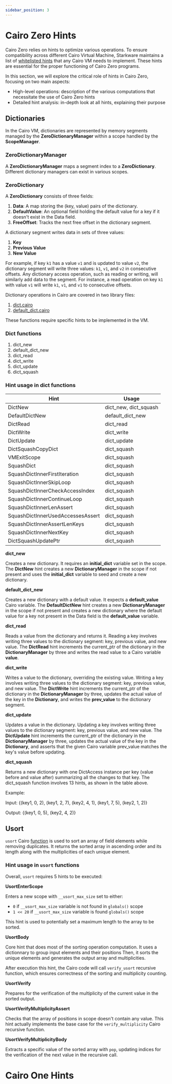 ```yaml
---
sidebar_position: 3
---
```


# Cairo Zero Hints

Cairo Zero relies on hints to optimize various operations. To ensure compatibility across different Cairo Virtual Machine, Starkware maintains a list of [whitelisted hints](https://github.com/starkware-libs/cairo-lang/tree/0e4dab8a6065d80d1c726394f5d9d23cb451706a/src/starkware/starknet/security/whitelists) that any Cairo VM needs to implement. These hints are essential for the proper functioning of Cairo Zero programs.

In this section, we will explore the critical role of hints in Cairo Zero, focusing on two main aspects:
- High-level operations: description of the various computations that necessitate the use of Cairo Zero hints
- Detailed hint analysis: in-depth look at all hints, explaining their purpose

## Dictionaries

In the Cairo VM, dictionaries are represented by memory segments managed by the **ZeroDictionaryManager** within a scope handled by the **ScopeManager**.

### ZeroDictionaryManager

A **ZeroDictionaryManager** maps a segment index to a **ZeroDictionary**. Different dictionary managers can exist in various scopes.

### ZeroDictionary

A **ZeroDictionary** consists of three fields:

1. **Data**: A map storing the (key, value) pairs of the dictionary.
2. **DefaultValue**: An optional field holding the default value for a key if it doesn't exist in the Data field.
3. **FreeOffset**: Tracks the next free offset in the dictionary segment.

A dictionary segment writes data in sets of three values:
1. **Key**
2. **Previous Value**
3. **New Value**

For example, if key `k1` has a value `v1` and is updated to value `v2`, the dictionary segment will write three values: `k1`, `v1`, and `v2` in consecutive offsets. Any dictionary access operation, such as reading or writing, will similarly add data to the segment. For instance, a read operation on key `k1` with value `v1` will write `k1`, `v1`, and `v1` to consecutive offsets.

Dictionary operations in Cairo are covered in two library files:
1. [dict.cairo](https://github.com/starkware-libs/cairo-lang/blob/master/src/starkware/cairo/common/dict.cairo)
2. [default_dict.cairo](https://github.com/starkware-libs/cairo-lang/blob/master/src/starkware/cairo/common/default_dict.cairo)

These functions require specific hints to be implemented in the VM.

### Dict functions

1. dict_new
2. default_dict_new
3. dict_read
4. dict_write
5. dict_update
6. dict_squash

### Hint usage in dict functions

| Hint                              | Usage                 |
|-----------------------------------|-----------------------|
| DictNew                           | dict_new, dict_squash |
| DefaultDictNew                    | default_dict_new      |
| DictRead                          | dict_read             |
| DictWrite                         | dict_write            |
| DictUpdate                        | dict_update           |
| DictSquashCopyDict                | dict_squash           |
| VMExitScope                       | dict_squash           |
| SquashDict                        | dict_squash           |
| SquashDictInnerFirstIteration     | dict_squash           |
| SquashDictInnerSkipLoop           | dict_squash           |
| SquashDictInnerCheckAccessIndex   | dict_squash           |
| SquashDictInnerContinueLoop       | dict_squash           |
| SquashDictInnerLenAssert          | dict_squash           |
| SquashDictInnerUsedAccessesAssert | dict_squash           |
| SquashDictInnerAssertLenKeys      | dict_squash           |
| SquashDictInnerNextKey            | dict_squash           |
| DictSquashUpdatePtr               | dict_squash           |

**dict_new**

Creates a new dictionary. It requires an **initial_dict** variable set in the scope. The **DictNew** hint creates a new **DictionaryManager** in the scope if not present and uses the **initial_dict** variable to seed and create a new dictionary.

**default_dict_new**

Creates a new dictionary with a default value. It expects a **default_value** Cairo variable. The **DefaultDictNew** hint creates a new **DictionaryManager** in the scope if not present and creates a new dictionary where the default value for a key not present in the Data field is the **default_value** variable.

**dict_read**

Reads a value from the dictionary and returns it. Reading a key involves writing three values to the dictionary segment: key, previous value, and new value. The **DictRead** hint increments the current_ptr of the dictionary in the **DictionaryManager** by three and writes the read value to a Cairo variable **value**.

**dict_write**

Writes a value to the dictionary, overriding the existing value. Writing a key involves writing three values to the dictionary segment: key, previous value, and new value. The **DictWrite** hint increments the current_ptr of the dictionary in the **DictionaryManager** by three, updates the actual value of the key in the **Dictionary**, and writes the **prev_value** to the dictionary segment.

**dict_update**

Updates a value in the dictionary. Updating a key involves writing three values to the dictionary segment: key, previous value, and new value. The **DictUpdate** hint increments the current_ptr of the dictionary in the **DictionaryManager** by three, updates the actual value of the key in the **Dictionary**, and asserts that the given Cairo variable prev_value matches the key's value before updating.

**dict_squash**

Returns a new dictionary with one DictAccess instance per key (value before and value after) summarizing all the changes to that key. The dict_squash function involves 13 hints, as shown in the table above.

Example:

Input: {(key1, 0, 2), (key1, 2, 7), (key2, 4, 1), (key1, 7, 5), (key2, 1, 2)}

Output: {(key1, 0, 5), (key2, 4, 2)} 

## Usort

`usort` Cairo [function](https://github.com/starkware-libs/cairo-lang/blob/0e4dab8a6065d80d1c726394f5d9d23cb451706a/src/starkware/cairo/common/usort.cairo#L8) is used to sort an array of field elements while removing duplicates. It returns the sorted array in ascending order and its length along with the multiplicities of each unique element.

### Hint usage in `usort` functions

Overall, `usort` requires 5 hints to be executed:

**UsortEnterScope**

Enters a new scope with `__usort_max_size` set to either:
- `0` if `__usort_max_size` variable is not found in `globals()` scope
- `1 << 20` if `__usort_max_size` variable is found `globals()` scope

This hint is used to potentially set a maximum length to the array to be sorted.

**UsortBody**

Core hint that does most of the sorting operation computation. It uses a dictionnary to group input elements and their positions Then, it sorts the unique elements and generates the output array and multiplicities.

After execution this hint, the Cairo code will call `verify_usort` recursive function, which ensures correctness of the sorting and multiplicity counting.

**UsortVerify**

Prepares for the verification of the multiplicity of the current value in the sorted output.

**UsortVerifyMultiplicityAssert**

Checks that the array of positions in scope doesn't contain any value. This hint actually implements the base case for the `verify_multiplicity` Cairo recursive function.

**UsortVerifyMultiplicityBody** 

Extracts a specific value of the sorted array with `pop`, updating indices for the verification of the next value in the recursive call.

# Cairo One Hints